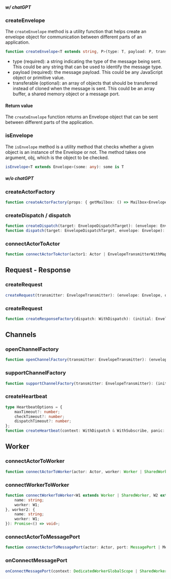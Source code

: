 ##### w/ chatGPT

### createEnvelope
The `createEnvelope` method is a utility function that helps create an envelope object for communication between different parts of an application.

```typescript
function createEnvelope<T extends string, P>(type: T, payload: P, transferable?: undefined | Transferable[]): Envelope<T, P>
```
* type (required): a string indicating the type of the message being sent. This could be any string that can be used to identify the message type.
* payload (required): the message payload. This could be any JavaScript object or primitive value.
* transferable (optional): an array of objects that should be transferred instead of cloned when the message is sent. This could be an array buffer, a shared memory object or a message port.

#### Return value
The `createEnvelope` function returns an Envelope object that can be sent between different parts of the application.

### isEnvelope

The `isEnvelope` method is a utility method that checks whether a given object is an instance of the Envelope or not. The method takes one argument, obj, which is the object to be checked.

```typescript
isEnvelope<T extends Envelope>(some: any): some is T
```

##### w/o chatGPT
### createActorFactory

```typescript
function createActorFactory(props: { getMailbox: () => Mailbox<Envelope>; }): (name: string, constructor: ActorConstructor) => Actor;
```

### createDispatch / dispatch

```typescript
function createDispatch(target: EnvelopeDispatchTarget): (envelope: Envelope) => void
function dispatch(target: EnvelopeDispatchTarget, envelope: Envelope): void
```

### connectActorToActor

```typescript
function connectActorToActor(actor1: Actor | EnvelopeTransmitterWithMapper<Actor>, actor2: Actor | EnvelopeTransmitterWithMapper<Actor>): Function;
```

## Request - Response
### createRequest
```typescript
createRequest(transmitter: EnvelopeTransmitter): (envelope: Envelope, onResponse: SubscribeCallback) => Function;
```

### createRequest
```typescript
function createResponseFactory(dispatch: WithDispatch): (initial: Envelope) => (envelope: Envelope) => void;
```

## Channels
### openChannelFactory
```typescript
function openChannelFactory(transmitter: EnvelopeTransmitter): (envelope: Envelope, onOpenChannel: (context: OpenChanelContext) => void | Function) => () => void;
```

### supportChannelFactory
```typescript
function supportChannelFactory(transmitter: EnvelopeTransmitter): (initial: Envelope, onOpenChannel: (context: SupportChanelContext) => void | Function) => () => void;
```

### createHeartbeat
```typescript
type HeartbeatOptions = {
    maxTimeout?: number;
    checkTimeout?: number;
    dispatchTimeout?: number;
};
function createHeartbeat(context: WithDispatch & WithSubscribe, panic: (timeout: number) => void, options?: HeartbeatOptions): () => void;
```

## Worker
### connectActorToWorker
```typescript
function connectActorToWorker(actor: Actor, worker: Worker | SharedWorker): Promise<() => void>;
```
### connectWorkerToWorker
```typescript
function connectWorkerToWorker<W1 extends Worker | SharedWorker, W2 extends Worker | SharedWorker>(worker1: {
    name: string;
    worker: W1;
}, worker2: {
    name: string;
    worker: W1;
}): Promise<() => void>;

```
### connectActorToMessagePort
```typescript
function connectActorToMessagePort(actor: Actor, port: MessagePort | MessagePortName): Function;
```
### onConnectMessagePort
```typescript
onConnectMessagePort(context: DedicatedWorkerGlobalScope | SharedWorkerGlobalScope, callback: (name: MessagePortName) => unknown | Function): VoidFunction;
```
